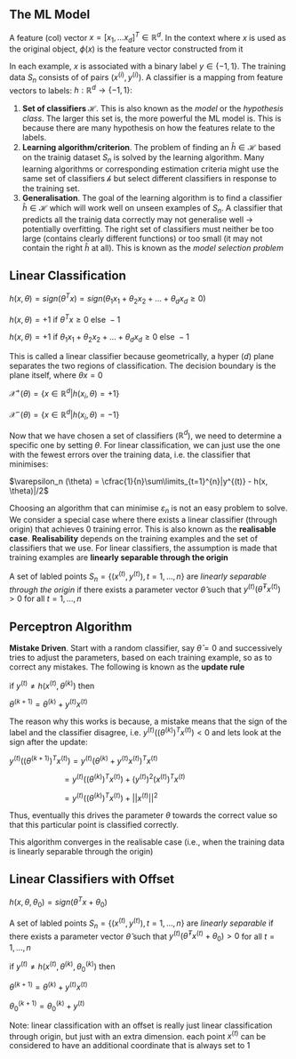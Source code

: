 ## The ML Model

A feature (col) vector $x = [x_1, ... x_d]^T \in \mathbb{R}^d$. In the context where $x$ is used as the original object, $\phi(x)$ is the feature vector constructed from it

In each example, $x$ is associated with a binary label $y \in \{-1, 1\}$. The training data $S_n$ consists of of pairs $(x^{(i)}, y^{(i)})$. A classifier is a mapping from feature vectors to labels: $h : \mathbb{R}^d \rightarrow \{-1, 1\}$:

1. **Set of classifiers $\mathcal{H}$**. This is also known as the *model* or the *hypothesis class*. The larger this set is, the more powerful the ML model is. This is because there are many hypothesis on how the features relate to the labels.
2. **Learning algorithm/criterion**. The problem of finding an $\hat{h} \in \mathcal{H}$ based on the trainig dataset $S_n$ is solved by the learning algorithm. Many learning algorithms or corresponding estimation criteria might use the same set of classifiers $\mathcal{h}$ but select different classifiers in response to the training set.
3. **Generalisation**. The goal of the learning algorithm is to find a classifier $\hat{h} \in \mathcal{H}$ which will work well on unseen examples of $S_n$. A classifier that predicts all the trainig data correctly may not generalise well -> potentially overfitting. The right set of classifiers must neither be too large (contains clearly different functions) or too small (it may not contain the right $\hat{h}$ at all). This is known as the *model selection problem*

## Linear Classification

$h(x, \theta) = sign(\theta^T x) = sign(\theta_1 x_1 + \theta_2 x_2 + ... + \theta_d x_d \geq 0)$

$h(x, \theta) = +1 \text{ if } \theta^T x \geq 0 \text{ else } -1$

$h(x, \theta) = +1 \text{ if } \theta_1 x_1 + \theta_2 x_2 + ... + \theta_d x_d \geq 0 \text{ else } -1$

This is called a linear classifier because geometrically, a hyper ($d$) plane separates the two regions of classification. The decision boundary is the plane itself, where $\theta x = 0$

$\mathcal{X}^{+}(\theta) = \{ x \in \mathbb{R}^d | h(x_i, \theta) = +1\}$

$\mathcal{X}^{-}(\theta) = \{ x \in \mathbb{R}^d | h(x_i, \theta) = -1\}$

Now that we have chosen a set of classifiers ($\mathbb{R}^d$), we need to determine a specific one by setting $\theta$. For linear classification, we can just use the one with the fewest errors over the training data, i.e. the classifier that minimises:

$\varepsilon_n (\theta) = \cfrac{1}{n}\sum\limits_{t=1}^{n}|y^{(t)} - h(x, \theta)|/2$

Choosing an algorithm that can minimise $\varepsilon_n$ is not an easy problem to solve. We consider a special case where there exists a linear classifier (through origin) that achieves 0 training error. This is also known as the **realisable case**. **Realisability** depends on the training examples and the set of classifiers that we use. For linear classifiers, the assumption is made that training examples are **linearly separable through the origin**

A set of labled points $S_n = \{ (x^{(t)}, y^{(t)}), t = 1, ..., n\}$ are *linearly separable through the origin* if there exists a parameter vector $\hat{\theta}$ such that $y^{(t)}(\hat{\theta}^T x^(t)) > 0$ for all $t = 1, ..., n$

## Perceptron Algorithm

**Mistake Driven**. Start with a random classifier, say $\hat{\theta} = 0$ and successively tries to adjust the parameters, based on each training example, so as to correct any mistakes. The following is known as the **update rule**

if $y^{(t)} \neq h(x^{(t)}, \theta^{(k)})$ then

$\theta^{(k+1)} = \theta^{(k)} + y^{(t)}x^{(t)}$

The reason why this works is because, a mistake means that the sign of the label and the classifier disagree, i.e. $y^{(t)} ((\theta^{(k)})^T x^{(t)}) < 0$ and lets look at the sign after the update:

$y^{(t)} ((\theta^{(k+1)})^T x^{(t)}) = y^{(t)} (\theta^{(k)} + y^{(t)}x^{(t)})^T x^{(t)}$

$\;\;\;\;\;\;\;\;\;\;\;\;\;\;\;\;\;\;\;\;\;\;\;\;\;\;\; = y^{(t)} ((\theta^{(k)})^T x^{(t)}) + (y^{(t)})^2 (x^{(t)})^T x^{(t)}$

$\;\;\;\;\;\;\;\;\;\;\;\;\;\;\;\;\;\;\;\;\;\;\;\;\;\;\; = y^{(t)} ((\theta^{(k)})^T x^{(t)}) + ||x^{(t)}||^2$

Thus, eventually this drives the parameter $\theta$ towards the correct value so that this particular point is classified correctly.

This algorithm converges in the realisable case (i.e., when the training data is linearly separable through the origin)

## Linear Classifiers with Offset

$h(x, \theta, \theta_0) = sign(\theta^T x + \theta_0)$

A set of labled points $S_n = \{ (x^{(t)}, y^{(t)}), t = 1, ..., n\}$ are *linearly separable* if there exists a parameter vector $\hat{\theta}$ such that $y^{(t)}(\hat{\theta}^T x^(t) + \theta_0) > 0$ for all $t = 1, ..., n$

if $y^{(t)} \neq h(x^{(t)}, \theta^{(k)}, \theta^{(k)}_0)$ then

$\theta^{(k+1)} = \theta^{(k)} + y^{(t)}x^{(t)}$

$\theta^{(k+1)}_0 = \theta^{(k)}_0 + y^{(t)}$

Note: linear classification with an offset is really just linear classification through origin, but just with an extra dimension. each point $x^{(t)}$ can be considered to have an additional coordinate that is always set to 1